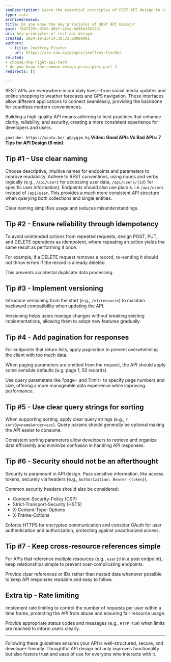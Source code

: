 ```yaml
---
seoDescription: Learn the essential principles of REST API design to create APIs that are clear, reliable, and secure. Discover tips on naming conventions, idempotency, versioning, pagination, sorting, security, and more to build developer-friendly interfaces that foster trust and ease of use.
type: rule
archivedreason:
title: Do you know the key principles of REST API Design?
guid: f847325c-97a5-48e7-a2ce-8e56b33512d1
uri: key-principles-of-rest-api-design
created: 2024-10-25T14:38:33.0000000Z
authors: 
  - title: Jeoffrey Fischer
    url: https://ssw.com.au/people/jeoffrey-fischer
related:
- choose-the-right-api-tech
- do-you-know-the-common-design-principles-part-1
redirects: []

---
```


REST APIs are everywhere in our daily lives—from social media updates and online shopping to weather forecasts and GPS navigation. These interfaces allow different applications to connect seamlessly, providing the backbone for countless modern conveniences.

Building a high-quality API means adhering to best practices that enhance clarity, reliability, and security, creating a more consistent experience for developers and users.

<!--endintro-->

`youtube: https://youtu.be/_gQaygjm_hg`
**Video: Good APIs Vs Bad APIs: 7 Tips for API Design (6 min)**

## Tip \#1 - Use clear naming  

Choose descriptive, intuitive names for endpoints and parameters to improve readability. Adhere to REST conventions, using nouns and verbs logically (e.g., `/api/users` for accessing user data, `/api/users/{id}` for specific user information). Endpoints should also use plurals. i.e `/api/users` instead of `/api/user`. This provides a much more consistent API structure when querying both collections and single entities.

Clear naming simplifies usage and reduces misunderstandings.  

## Tip \#2 - Ensure reliability through idempotency  

To avoid unintended actions from repeated requests, design POST, PUT, and DELETE operations as idempotent, where repeating an action yields the same result as performing it once.

For example, if a DELETE request removes a record, re-sending it should not throw errors if the record is already deleted.

This prevents accidental duplicate data processing.  

## Tip \#3 - Implement versioning  

Introduce versioning from the start (e.g., `/v1/resource`) to maintain backward compatibility when updating the API.

Versioning helps users manage changes without breaking existing implementations, allowing them to adopt new features gradually.  

## Tip \#4 - Add pagination for responses  

For endpoints that return lists, apply pagination to prevent overwhelming the client with too much data.

When paging parameters are omitted from the request, the API should apply some sensible defaults (e.g. page 1, 50 records).

Use query parameters like ?page= and ?limit= to specify page numbers and size, offering a more manageable data experience while improving performance.  

## Tip \#5 - Use clear query strings for sorting  

When supporting sorting, apply clear query strings (e.g., `?sortBy=name&order=asc`). Query params should generally be optional making the API easier to consume.

Consistent sorting parameters allow developers to retrieve and organize data efficiently and minimize confusion in handling API responses.  

## Tip \#6 - Security should not be an afterthought

Security is paramount in API design. Pass sensitive information, like access tokens, securely via headers (e.g., `Authorization: Bearer {token}`).  

Common security headers should also be considered:  
* Content-Security-Policy (CSP)  
* Strict-Transport-Security (HSTS)  
* X-Content-Type-Options  
* X-Frame-Options  

Enforce HTTPS for encrypted communication and consider OAuth for user authentication and authorization, protecting against unauthorized access.  

## Tip \#7 - Keep cross-resource references simple

For APIs that reference multiple resources (e.g., `userId` in a post endpoint), keep relationships simple to prevent over-complicating endpoints.

Provide clear references or IDs rather than nested data whenever possible to keep API responses readable and easy to follow.  

## Extra tip - Rate limiting  

Implement rate limiting to control the number of requests per user within a time frame, protecting the API from abuse and ensuring fair resource usage.

Provide appropriate status codes and messages (e.g., `HTTP 429`) when limits are reached to inform users clearly.  

---

Following these guidelines ensures your API is well-structured, secure, and developer-friendly.
Thoughtful API design not only improves functionality but also fosters trust and ease of use for everyone who interacts with it.
